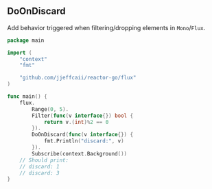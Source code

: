 ## DoOnDiscard
Add behavior triggered when filtering/dropping elements in `Mono`/`Flux`.

``` go
package main

import (
	"context"
	"fmt"

	"github.com/jjeffcaii/reactor-go/flux"
)

func main() {
	flux.
		Range(0, 5).
		Filter(func(v interface{}) bool {
			return v.(int)%2 == 0
		}).
		DoOnDiscard(func(v interface{}) {
			fmt.Println("discard:", v)
		}).
		Subscribe(context.Background())
	// Should print:
	// discard: 1
	// discard: 3
}
```
